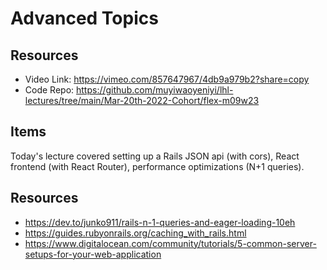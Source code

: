 # Advanced Topics

## Resources

 - Video Link: https://vimeo.com/857647967/4db9a979b2?share=copy
 - Code Repo: https://github.com/muyiwaoyeniyi/lhl-lectures/tree/main/Mar-20th-2022-Cohort/flex-m09w23

## Items

Today's lecture covered setting up a Rails JSON api (with cors), React frontend (with React Router), performance optimizations (N+1 queries).

 ## Resources

  - https://dev.to/junko911/rails-n-1-queries-and-eager-loading-10eh
  - https://guides.rubyonrails.org/caching_with_rails.html
  - https://www.digitalocean.com/community/tutorials/5-common-server-setups-for-your-web-application